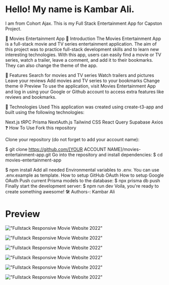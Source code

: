 # Hello! My name is Kambar Ali.
I am from Cohort Ajax.
This is my Full Stack Entertainment App for Capston Project.


🍿 Movies Entertainment App
🙌 Introduction
The Movies Entertainment App is a full-stack movie and TV series entertainment application. The aim of this project was to practice full-stack development skills and to learn new interesting technologies. With this app, users can easily find a movie or TV series, watch a trailer, leave a comment, and add it to their bookmarks. They can also change the theme of the app.


👀 Features
Search for movies and TV series
Watch trailers and pictures
Leave your reviews
Add movies and TV series to your bookmarks
Change theme
🌐 Preview
To use the application, visit Movies Entertainment App and log in using your Google or Github account to access extra features like reviews and bookmarks.


🚀 Technologies Used
This application was created using create-t3-app and built using the following technologies:

Next.js
tRPC
Prisma
NextAuth.js
Tailwind CSS
React Query
Supabase
Axios
❓ How To Use
Fork this repository


Clone your repository (do not forget to add your account name):


$ git clone https://github.com/[YOUR ACCOUNT NAME]/movies-entertainment-app.git
Go into the repository and install dependencies:
$ cd movies-entertainment-app


$ npm install
Add all needed Environmental variables to .env. You can use .env.example as template.
How to setup GitHub OAuth
How to setup Google OAuth
Push current Prisma models to the database:
$ npx prisma db push
Finally start the development server:
$ npm run dev
Voila, you're ready to create something awesome!
🛠️ Authors-: Kambar Ali





# Preview

!["Fullstack Responsive Movie Website 2022"](https://user-images.githubusercontent.com/67447840/207322539-8fcd83e1-8424-4922-980c-91d20cdf761c.png "Fullstack Responsive Movie Website 2022")

!["Fullstack Responsive Movie Website 2022"](https://user-images.githubusercontent.com/67447840/207322676-cbf56b14-8e23-4622-bbd9-76e6cbe619a8.png "Fullstack Responsive Movie Website 2022")

!["Fullstack Responsive Movie Website 2022"](https://user-images.githubusercontent.com/67447840/207322838-09e075c4-7f47-4252-83e8-afdd633e1968.png "Fullstack Responsive Movie Website 2022")

!["Fullstack Responsive Movie Website 2022"](https://user-images.githubusercontent.com/67447840/207322933-1b5cf238-0ec7-4adf-89eb-6b4fb3dcb996.png "Fullstack Responsive Movie Website 2022")

!["Fullstack Responsive Movie Website 2022"](https://user-images.githubusercontent.com/67447840/207323098-dfa74553-78a8-4809-a7a7-cd569c3b3f6c.png "Fullstack Responsive Movie Website 2022")

!["Fullstack Responsive Movie Website 2022"](https://user-images.githubusercontent.com/67447840/207323021-0b5657d2-8913-4b81-8c1b-d4ceef065ee6.png "Fullstack Responsive Movie Website 2022")
